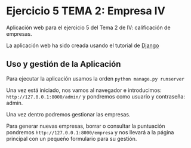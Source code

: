 # Ejercicio 5 TEMA 2: Empresa IV
Aplicación web para el ejercicio 5 del Tema 2 de IV: calificación de empresas.

La aplicación web ha sido creada usando el tutorial de [Django](http://djangotutorial.readthedocs.io/es/1.8/intro/tutorial03.html)

## Uso y gestión de la Aplicación

Para ejecutar la aplicación usamos la orden ```python manage.py runserver```

Una vez está iniciado, nos vamos al navegador e introducimos: ```http://127.0.0.1:8000/admin/``` y pondremos como usuario y contraseña: admin.

Una vez dentro podremos gestionar las empresas.

Para generar nuevas empresas, borrar o consultar la puntuación pondremos ```http://127.0.0.1:8000/empresa``` y nos llevará a la página principal con un pequeño formulario para su gestión.
